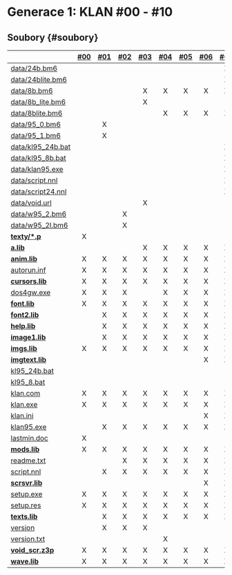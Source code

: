# Generace 1: KLAN \#00 - \#10

## Soubory {#soubory}

|  | [\#00](/vydani/klan-00.md) | [\#01](/vydani/klan-01.md) | [\#02](/vydani/klan-02.md) | [\#03](/vydani/klan-03.md) | [\#04](/vydani/klan-04.md) | [\#05](/vydani/klan-05.md) | [\#06](/vydani/klan-06.md) | [\#07](/vydani/klan-07.md) | [\#08](/vydani/klan-08.md) | [\#09](/vydani/klan-09.md) | [\#10](/vydani/klan-10.md) |
| :--- | :---: | :---: | :---: | :---: | :---: | :---: | :---: | :---: | :---: | :---: | :---: |
| [data/24b.bm6](/soubory/data/24b.bm6.md) |  |  |  |  |  |  |  | X | X | X | X |
| [data/24blite.bm6](/soubory/data/24blite.bm6.md) |  |  |  |  |  |  |  | X | X | X | X |
| [data/8b.bm6](/soubory/data/8b.bm6.md) |  |  |  | X | X | X | X | X | X | X | X |
| [data/8b\_lite.bm6](/soubory/data/8b_lite.bm6.md) |  |  |  | X |  |  |  |  |  |  |  |
| [data/8blite.bm6](/soubory/data/8blite.bm6.md) |  |  |  |  | X | X | X | X | X | X | X |
| [data/95\_0.bm6](/soubory/data/95_0.bm6.md) |  | X |  |  |  |  |  |  |  |  |  |
| [data/95\_1.bm6](/soubory/data/95_1.bm6.md) |  | X |  |  |  |  |  |  |  |  |  |
| [data/kl95\_24b.bat](/soubory/data/kl95_24b.bat.md) |  |  |  |  |  |  |  | X | X | X | X |
| [data/kl95\_8b.bat](/soubory/data/kl95_8b.bat.md) |  |  |  |  |  |  |  | X | X | X | X |
| [data/klan95.exe](/soubory/data/klan95.exe.md) |  |  |  |  |  |  |  | X | X | X | X |
| [data/script.nnl](/soubory/data/script.nnl.md) |  |  |  |  |  |  |  | X | X | X | X |
| [data/script24.nnl](/soubory/data/script24.nnl.md) |  |  |  |  |  |  |  | X | X | X | X |
| [data/void.url](/soubory/data/void.url.md) |  |  |  | X |  |  |  |  |  |  |  |
| [data/w95\_2.bm6](/soubory/data/w95_2.bm6.md) |  |  | X |  |  |  |  |  |  |  |  |
| [data/w95\_2l.bm6](/soubory/data/w95_2l.bm6.md) |  |  | X |  |  |  |  |  |  |  |  |
| [**texty/\*.p**](https://bitbucket.org/deefha/klan/wiki/Interfacy/Soubory/texty/*.p) | X |  |  |  |  |  |  |  |  |  |  |
| [**a.lib**](https://bitbucket.org/deefha/klan/wiki/Interfacy/Soubory/a.lib) |  |  |  | X | X | X | X | X | X | X | X |
| [**anim.lib**](https://bitbucket.org/deefha/klan/wiki/Interfacy/Soubory/anim.lib) | X | X | X | X | X | X | X | X | X | X | X |
| [autorun.inf](https://bitbucket.org/deefha/klan/wiki/Interfacy/Soubory/autorun.inf) | X | X | X | X | X | X | X | X | X | X | X |
| [**cursors.lib**](https://bitbucket.org/deefha/klan/wiki/Interfacy/Soubory/cursors.lib) | X | X | X | X | X | X | X | X | X | X | X |
| [dos4gw.exe](https://bitbucket.org/deefha/klan/wiki/Interfacy/Soubory/dos4gw.exe) | X | X | X |  | X | X | X | X | X | X | X |
| [**font.lib**](https://bitbucket.org/deefha/klan/wiki/Interfacy/Soubory/font.lib) | X | X | X | X | X | X | X | X | X | X | X |
| [**font2.lib**](https://bitbucket.org/deefha/klan/wiki/Interfacy/Soubory/font2.lib) |  | X | X | X | X | X | X | X | X | X | X |
| [**help.lib**](https://bitbucket.org/deefha/klan/wiki/Interfacy/Soubory/help.lib) |  | X | X | X | X | X | X | X | X | X | X |
| [**image1.lib**](https://bitbucket.org/deefha/klan/wiki/Interfacy/Soubory/image1.lib) |  | X | X | X | X | X | X | X | X | X | X |
| [**imgs.lib**](https://bitbucket.org/deefha/klan/wiki/Interfacy/Soubory/imgs.lib) | X | X | X | X | X | X | X | X | X | X | X |
| [**imgtext.lib**](https://bitbucket.org/deefha/klan/wiki/Interfacy/Soubory/imgtext.lib) |  |  |  |  |  |  | X | X | X | X | X |
| [kl95\_24b.bat](https://bitbucket.org/deefha/klan/wiki/Interfacy/Soubory/kl95_24b.bat) |  |  |  |  |  |  |  |  | X |  |  |
| [kl95\_8.bat](https://bitbucket.org/deefha/klan/wiki/Interfacy/Soubory/kl95_8.bat) |  |  |  |  |  |  |  |  | X |  |  |
| [klan.com](https://bitbucket.org/deefha/klan/wiki/Interfacy/Soubory/klan.com) | X | X | X | X | X | X | X | X | X | X | X |
| [klan.exe](https://bitbucket.org/deefha/klan/wiki/Interfacy/Soubory/klan.exe) | X | X | X | X | X | X | X | X | X | X | X |
| [klan.ini](https://bitbucket.org/deefha/klan/wiki/Interfacy/Soubory/klan.ini) |  |  |  |  |  |  | X | X | X | X | X |
| [klan95.exe](https://bitbucket.org/deefha/klan/wiki/Interfacy/Soubory/klan95.exe) |  | X | X | X | X | X | X | X | X | X | X |
| [lastmin.doc](https://bitbucket.org/deefha/klan/wiki/Interfacy/Soubory/lastmin.doc) | X |  |  |  |  |  |  |  |  |  |  |
| [**mods.lib**](https://bitbucket.org/deefha/klan/wiki/Interfacy/Soubory/mods.lib) | X | X | X | X | X | X | X | X | X | X | X |
| [readme.txt](https://bitbucket.org/deefha/klan/wiki/Interfacy/Soubory/readme.txt) |  |  | X | X | X | X | X | X | X | X | X |
| [script.nnl](https://bitbucket.org/deefha/klan/wiki/Interfacy/Soubory/script.nnl) |  | X | X | X | X | X | X | X | X | X | X |
| [**scrsvr.lib**](https://bitbucket.org/deefha/klan/wiki/Interfacy/Soubory/scrsvr.lib) |  |  |  |  |  |  | X | X | X | X | X |
| [setup.exe](https://bitbucket.org/deefha/klan/wiki/Interfacy/Soubory/setup.exe) | X | X | X | X | X | X | X | X | X | X | X |
| [setup.res](https://bitbucket.org/deefha/klan/wiki/Interfacy/Soubory/setup.res) | X | X | X | X | X | X | X | X | X | X | X |
| [**texts.lib**](https://bitbucket.org/deefha/klan/wiki/Interfacy/Soubory/texts.lib) |  | X | X | X | X | X | X | X | X | X | X |
| [version](https://bitbucket.org/deefha/klan/wiki/Interfacy/Soubory/version) |  | X | X | X |  |  |  |  |  |  |  |
| [version.txt](https://bitbucket.org/deefha/klan/wiki/Interfacy/Soubory/version.txt) |  |  |  |  | X |  |  |  |  |  |  |
| [**void\_scr.z3p**](https://bitbucket.org/deefha/klan/wiki/Interfacy/Soubory/void_scr.z3p) | X | X | X | X | X | X | X | X | X | X | X |
| [**wave.lib**](https://bitbucket.org/deefha/klan/wiki/Interfacy/Soubory/wave.lib) | X | X | X | X | X | X | X | X | X | X | X |



